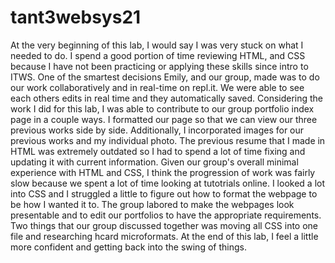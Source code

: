# tant3websys21

At the very beginning of this lab, I would say I was very stuck on what I needed to do. I spend a good portion of time reviewing HTML, and CSS because I have not been practicing or applying these skills since intro to ITWS. One of the smartest decisions Emily, and our group, made was to do our work collaboratively and in real-time on repl.it. We were able to see each others edits in real time and they automatically saved. Considering the work I did for this lab, I was able to contribute to our group portfolio index page in a couple ways. I formatted our page so that we can view our three previous works side by side. Additionally, I incorporated images for our previous works and my individual photo. The previous resume that I made in HTML was extremely outdated so I had to spend a lot of time fixing and updating it with current information. Given our group's overall minimal experience with HTML and CSS, I think the progression of work was fairly slow because we spent a lot of time looking at tutotrials online. I looked a lot into CSS and I struggled a little to figure out how to format the webpage to be how I wanted it to. The group labored to make the webpages look presentable and to edit our portfolios to have the appropriate requirements. Two things that our group discussed together was moving all CSS into one file and researching hcard microformats. At the end of this lab, I feel a little more confident and getting back into the swing of things.
